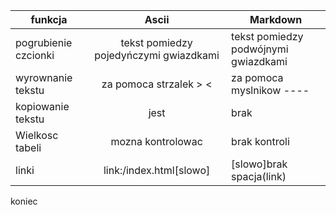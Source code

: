 

| funkcja        | Ascii           | Markdown |
| ------------- |:-------------:| ------------- |
| pogrubienie czcionki      | tekst pomiedzy pojedyńczymi gwiazdkami | tekst pomiedzy podwójnymi gwiazdkami |
|wyrownanie tekstu|za pomoca strzalek > <|za pomoca myslnikow ----|
|kopiowanie tekstu|jest|brak|
|Wielkosc tabeli|mozna kontrolowac|brak kontroli|
|linki|link:/index.html[slowo]|[slowo]brak spacja(link)|
koniec
